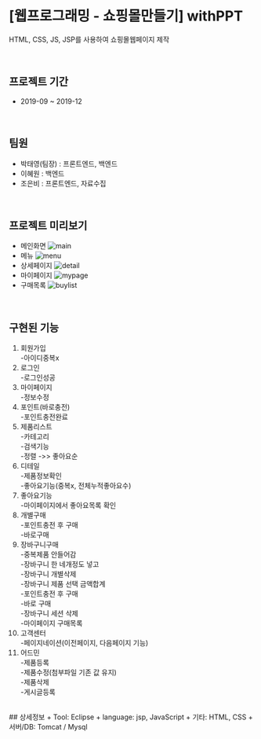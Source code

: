 # [웹프로그래밍 - 쇼핑몰만들기] withPPT   


HTML, CSS, JS, JSP를 사용하여 쇼핑몰웹페이지 제작

<br>


## 프로젝트 기간
   + 2019-09 ~ 2019-12

<br>


## 팀원
  + 박태영(팀장) : 프론트엔드, 백엔드
  + 이혜원 : 백엔드
  + 조은비 : 프론트엔드, 자료수집

<br>


## 프로젝트 미리보기
+ 메인화면
![main](https://user-images.githubusercontent.com/48792230/77659955-10866780-6fbc-11ea-8846-feeabba87c5a.png)
+ 메뉴
![menu](https://user-images.githubusercontent.com/48792230/77659956-11b79480-6fbc-11ea-84eb-21d343813d06.png)
+ 상세페이지
![detail](https://user-images.githubusercontent.com/48792230/77659948-0cf2e080-6fbc-11ea-898f-df294981967e.png)
+ 마이페이지
![mypage](https://user-images.githubusercontent.com/48792230/77659953-0fedd100-6fbc-11ea-91b6-3678129e0392.png)
+ 구매목록
![buylist](https://user-images.githubusercontent.com/48792230/77659951-0f553a80-6fbc-11ea-8c91-43924fe1e38f.png)
<br>


## 구현된 기능
1. 회원가입
<br>-아이디중복x
2. 로그인
<br>-로그인성공
3. 마이페이지
<br>-정보수정
4. 포인트(바로충전)
<br>-포인트충전완료
5. 제품리스트
<br>-카테고리
<br>-검색기능
<br>-정렬 ->> 좋아요순
6. 디테일
<br>-제품정보확인
<br>-좋아요기능(중복x, 전체누적좋아요수)
7. 좋아요기능
<br>-마이페이지에서 좋아요목록 확인
8. 개별구매
<br>-포인트충전 후 구매
<br>-바로구매
9. 장바구니구매
  <br>-중복제품 안들어감
  <br>-장바구니 한 네개정도 넣고
  <br>-장바구니 개별삭제
  <br>-장바구니 제품 선택 금액합계
  <br>-포인트충전 후 구매
  <br>-바로 구매
  <br>-장바구니 세션 삭제
  <br>-마이페이지 구매목록
10. 고객센터
<br>-페이지네이션(이전페이지, 다음페이지 기능)
11. 어드민
<br>-제품등록
<br>-제품수정(첨부파일 기존 값 유지)
<br>-제품삭제
<br>-게시글등록

<br>
## 상세정보
+ Tool: Eclipse
+ language: jsp, JavaScript
+ 기타: HTML, CSS
+ 서버/DB: Tomcat / Mysql
